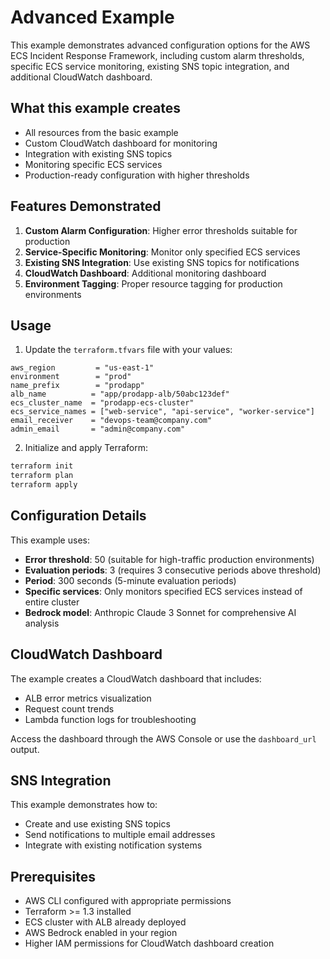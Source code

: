 # Advanced Example

This example demonstrates advanced configuration options for the AWS ECS Incident Response Framework, including custom alarm thresholds, specific ECS service monitoring, existing SNS topic integration, and additional CloudWatch dashboard.

## What this example creates

- All resources from the basic example
- Custom CloudWatch dashboard for monitoring
- Integration with existing SNS topics
- Monitoring specific ECS services
- Production-ready configuration with higher thresholds

## Features Demonstrated

1. **Custom Alarm Configuration**: Higher error thresholds suitable for production
2. **Service-Specific Monitoring**: Monitor only specified ECS services
3. **Existing SNS Integration**: Use existing SNS topics for notifications
4. **CloudWatch Dashboard**: Additional monitoring dashboard
5. **Environment Tagging**: Proper resource tagging for production environments

## Usage

1. Update the `terraform.tfvars` file with your values:

```hcl
aws_region         = "us-east-1"
environment        = "prod"
name_prefix        = "prodapp"
alb_name          = "app/prodapp-alb/50abc123def"
ecs_cluster_name  = "prodapp-ecs-cluster"
ecs_service_names = ["web-service", "api-service", "worker-service"]
email_receiver    = "devops-team@company.com"
admin_email       = "admin@company.com"
```

2. Initialize and apply Terraform:

```bash
terraform init
terraform plan
terraform apply
```

## Configuration Details

This example uses:
- **Error threshold**: 50 (suitable for high-traffic production environments)
- **Evaluation periods**: 3 (requires 3 consecutive periods above threshold)
- **Period**: 300 seconds (5-minute evaluation periods)
- **Specific services**: Only monitors specified ECS services instead of entire cluster
- **Bedrock model**: Anthropic Claude 3 Sonnet for comprehensive AI analysis

## CloudWatch Dashboard

The example creates a CloudWatch dashboard that includes:
- ALB error metrics visualization
- Request count trends
- Lambda function logs for troubleshooting

Access the dashboard through the AWS Console or use the `dashboard_url` output.

## SNS Integration

This example demonstrates how to:
- Create and use existing SNS topics
- Send notifications to multiple email addresses
- Integrate with existing notification systems

## Prerequisites

- AWS CLI configured with appropriate permissions
- Terraform >= 1.3 installed
- ECS cluster with ALB already deployed
- AWS Bedrock enabled in your region
- Higher IAM permissions for CloudWatch dashboard creation
